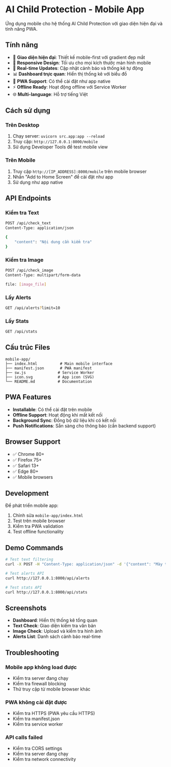 # AI Child Protection - Mobile App

Ứng dụng mobile cho hệ thống AI Child Protection với giao diện hiện đại và tính năng PWA.

## Tính năng

- 🎨 **Giao diện hiện đại**: Thiết kế mobile-first với gradient đẹp mắt
- 📱 **Responsive Design**: Tối ưu cho mọi kích thước màn hình mobile
- 🔄 **Real-time Updates**: Cập nhật cảnh báo và thống kê tự động
- 📊 **Dashboard trực quan**: Hiển thị thống kê với biểu đồ
- 🔔 **PWA Support**: Có thể cài đặt như app native
- ⚡ **Offline Ready**: Hoạt động offline với Service Worker
- 🌐 **Multi-language**: Hỗ trợ tiếng Việt

## Cách sử dụng

### Trên Desktop
1. Chạy server: `uvicorn src.app:app --reload`
2. Truy cập: `http://127.0.0.1:8000/mobile`
3. Sử dụng Developer Tools để test mobile view

### Trên Mobile
1. Truy cập `http://[IP_ADDRESS]:8000/mobile` trên mobile browser
2. Nhấn "Add to Home Screen" để cài đặt như app
3. Sử dụng như app native

## API Endpoints

### Kiểm tra Text
```bash
POST /api/check_text
Content-Type: application/json

{
    "content": "Nội dung cần kiểm tra"
}
```

### Kiểm tra Image
```bash
POST /api/check_image
Content-Type: multipart/form-data

file: [image_file]
```

### Lấy Alerts
```bash
GET /api/alerts?limit=10
```

### Lấy Stats
```bash
GET /api/stats
```

## Cấu trúc Files

```
mobile-app/
├── index.html          # Main mobile interface
├── manifest.json       # PWA manifest
├── sw.js              # Service Worker
├── icon.svg           # App icon (SVG)
└── README.md          # Documentation
```

## PWA Features

- **Installable**: Có thể cài đặt trên mobile
- **Offline Support**: Hoạt động khi mất kết nối
- **Background Sync**: Đồng bộ dữ liệu khi có kết nối
- **Push Notifications**: Sẵn sàng cho thông báo (cần backend support)

## Browser Support

- ✅ Chrome 80+
- ✅ Firefox 75+
- ✅ Safari 13+
- ✅ Edge 80+
- ✅ Mobile browsers

## Development

Để phát triển mobile app:

1. Chỉnh sửa `mobile-app/index.html`
2. Test trên mobile browser
3. Kiểm tra PWA validation
4. Test offline functionality

## Demo Commands

```bash
# Test text filtering
curl -X POST -H "Content-Type: application/json" -d '{"content": "Mày thật ngu ngốc"}' http://127.0.0.1:8000/api/check_text

# Test alerts API
curl http://127.0.0.1:8000/api/alerts

# Test stats API
curl http://127.0.0.1:8000/api/stats
```

## Screenshots

- **Dashboard**: Hiển thị thống kê tổng quan
- **Text Check**: Giao diện kiểm tra văn bản
- **Image Check**: Upload và kiểm tra hình ảnh
- **Alerts List**: Danh sách cảnh báo real-time

## Troubleshooting

### Mobile app không load được
- Kiểm tra server đang chạy
- Kiểm tra firewall blocking
- Thử truy cập từ mobile browser khác

### PWA không cài đặt được
- Kiểm tra HTTPS (PWA yêu cầu HTTPS)
- Kiểm tra manifest.json
- Kiểm tra service worker

### API calls failed
- Kiểm tra CORS settings
- Kiểm tra server đang chạy
- Kiểm tra network connectivity
